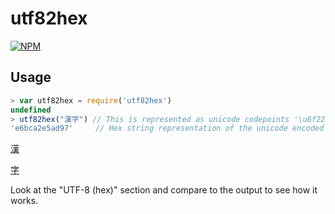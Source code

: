 # utf82hex

[![NPM](http://img.shields.io/npm/v/utf82hex.svg)](https://www.npmjs.org/package/utf82hex)

## Usage

```javascript
> var utf82hex = require('utf82hex')
undefined
> utf82hex("漢字") // This is represented as unicode codepoints '\u6f22' + '\u5b57'
'e6bca2e5ad97'     // Hex string representation of the unicode encoded in utf-8
```

[漢](http://www.fileformat.info/info/unicode/char/6f22/index.htm)

[字](http://www.fileformat.info/info/unicode/char/5b57/index.htm)

Look at the "UTF-8 (hex)" section and compare to the output to see how it works.
